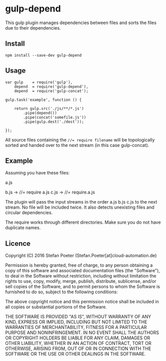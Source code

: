# gulp-depend

This gulp plugin manages dependencies between files and sorts the files due to their dependencies.

## Install

`npm install --save-dev gulp-depend`

## Usage

    var gulp    = require('gulp'),
        depend  = require('gulp-depend'),
        depend  = require('gulp-concat');

    gulp.task('example', function () {
    
        return gulp.src('./js/**/*.js')
            .pipe(depend())
            .pipe(concat('somefile.js'))
            .pipe(gulp.dest('./dest'));
        
    });

All source files containing the `//= require filename` will be topologically sorted and handed over to the next stream (in this case gulp-concat).

## Example

Assuming you have these files:

a.js

b.js -> //= require a.js
c.js -> //= require.a.js

The plugin will pass the input streams in the order a.js b.js c.js to the next stream. No file will be included twice. It also detects unexisting files and circular dependencies.

The require works through different directories. Make sure you do not have duplicate names.

## Licence

Copyright (C) 2016 Stefan Poeter (Stefan.Poeter[at]cloud-automation.de)

Permission is hereby granted, free of charge, to any person obtaining a copy of this software and associated documentation files (the "Software"), to deal in the Software without restriction, including without limitation the rights to use, copy, modify, merge, publish, distribute, sublicense, and/or sell copies of the Software, and to permit persons to whom the Software is furnished to do so, subject to the following conditions:

The above copyright notice and this permission notice shall be included in all copies or substantial portions of the Software.

THE SOFTWARE IS PROVIDED "AS IS", WITHOUT WARRANTY OF ANY KIND, EXPRESS OR IMPLIED, INCLUDING BUT NOT LIMITED TO THE WARRANTIES OF MERCHANTABILITY, FITNESS FOR A PARTICULAR PURPOSE AND NONINFRINGEMENT. IN NO EVENT SHALL THE AUTHORS OR COPYRIGHT HOLDERS BE LIABLE FOR ANY CLAIM, DAMAGES OR OTHER LIABILITY, WHETHER IN AN ACTION OF CONTRACT, TORT OR OTHERWISE, ARISING FROM, OUT OF OR IN CONNECTION WITH THE SOFTWARE OR THE USE OR OTHER DEALINGS IN THE SOFTWARE.
